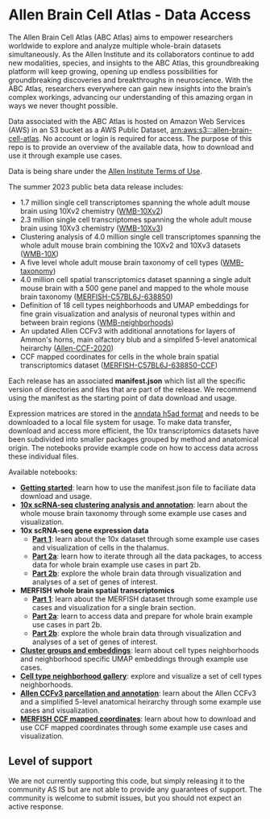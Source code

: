# Allen Brain Cell Atlas - Data Access

The Allen Brain Cell Atlas (ABC Atlas) aims to empower researchers worldwide to explore and analyze multiple whole-brain datasets simultaneously. As the Allen Institute and its collaborators continue to add new modalities, species, and insights to the ABC Atlas, this groundbreaking platform will keep growing, opening up endless possibilities for groundbreaking discoveries and breakthroughs in neuroscience. With the ABC Atlas, researchers everywhere can gain new insights into the brain’s complex workings, advancing our understanding of this amazing organ in ways we never thought possible.

Data associated with the ABC Atlas is hosted on Amazon Web Services (AWS) in an S3 bucket as a AWS Public Dataset, [arn:aws:s3:::allen-brain-cell-atlas](https://allen-brain-cell-atlas.s3.us-west-2.amazonaws.com/index.html). No account or login is required for access. The purpose of this repo is to provide an overview of the available data, how to download and use it through example use cases.

Data is being share under the [Allen Institute Terms of Use](https://alleninstitute.org/terms-of-use/).

The summer 2023 public beta data release includes:
* 1.7 million single cell transcriptomes spanning the whole adult mouse brain using 10Xv2 chemistry ([WMB-10Xv2](descriptions/WMB-10Xv2.md))
* 2.3 million single cell transcriptomes spanning the whole adult mouse brain using 10Xv3 chemistry ([WMB-10Xv3](descriptions/WMB-10Xv3.md))
* Clustering analysis of 4.0 million single cell transcriptomes spanning the whole adult mouse brain combining the 10Xv2 and 10Xv3 datasets ([WMB-10X](descriptions/WMB-10X.md))
* A five level whole adult mouse brain taxonomy of cell types ([WMB-taxonomy](descriptions/WMB-taxonomy.md))
* 4.0 million cell spatial transcriptomics dataset spanning a single adult mouse brain with a 500 gene panel and mapped to the whole mouse brain taxonomy ([MERFISH-C57BL6J-638850](descriptions/MERFISH-C57BL6J-638850.md))
* Definition of 18 cell types neighborhoods and UMAP embeddings for fine grain visualization and analysis of neuronal types within and between brain regions ([WMB-neighborhoods](descriptions/WMB-neighborhoods.md))
* An updated Allen CCFv3 with additional annotations for layers of Ammon's horns, main olfactory blub and a simplifed 5-level anatomical heirarchy ([Allen-CCF-2020](descriptions/Allen-CCF-2020.md))
* CCF mapped coordinates for cells in the whole brain spatial transcriptomics dataset ([MERFISH-C57BL6J-638850-CCF](descriptions/MERFISH-C57BL6J-638850-CCF.md))

Each release has an associated **manifest.json** which list all the specific version of directories and files that are part of the release. We recommend using the manifest as the starting point of data download and usage.

Expression matrices are stored in the [anndata h5ad format](https://anndata.readthedocs.io/en/latest/) and needs to be downloaded to a local file system for usage. To make data transfer, download and access more efficient, 
the 10x transcriptomics datasets have been subdivided into smaller packages grouped by method and anatomical origin. The notebooks provide example code on how to access data across these individual files.

Available notebooks:

* [**Getting started**](notebooks/getting_started.ipynb): learn how to use the manifest.json file to faciliate data download and usage.
* [**10x scRNA-seq clustering analysis and annotation**](notebooks/cluster_annotation_tutorial.ipynb): learn about the whole mouse brain taxonomy through some example use cases and visualization.
* **10x scRNA-seq gene expression data**
  * [**Part 1**](notebooks/10x_snRNASeq_tutorial_part_1.ipynb): learn about the 10x dataset through some example use cases and visualization of cells in the thalamus.
  * [**Part 2a**](notebooks/10x_snRNASeq_tutorial_part_2a.ipynb): learn how to iterate through all the data packages, to access data for whole brain example use cases in part 2b.
  * [**Part 2b**](notebooks/10x_snRNASeq_tutorial_part_2b.ipynb): explore the whole brain data through visualization and analyses of a set of genes of interest.
* **MERFISH whole brain spatial transcriptomics**
  * [**Part 1**](notebooks/merfish_tutorial_part_1.ipynb): learn about the MERFISH dataset through some example use cases and visualization for a single brain section.
  * [**Part 2a**](notebooks/merfish_tutorial_part_2a.ipynb): learn to access data and prepare for whole brain example use cases in part 2b.
  * [**Part 2b**](notebooks/merfish_tutorial_part_2b.ipynb): explore the whole brain data through visualization and analyses of a set of genes of interest.
 * [**Cluster groups and embeddings**](notebooks/cluster_groups_and_embeddings_tutorial.ipynb): learn about cell types neighborhoods and neighborhood specific UMAP embeddings through example use cases.
 * [**Cell type neighborhood gallery**](notebooks/cluster_neighborhood_gallery.ipynb): explore and visualize a set of cell types neighborhoods.
 * [**Allen CCFv3 parcellation and annotation**](notebooks/ccf_and_parcellation_annotation_tutorial.ipynb): learn about the Allen CCFv3 and a simplified 5-level anatomical heirarchy through some example use cases and visualization.
 * [**MERFISH CCF mapped coordinates**](notebooks/merfish_ccf_registration_tutorial.ipynb): learn about how to download and use CCF mapped coordinates through some example use cases and visualization.

## Level of support
We are not currently supporting this code, but simply releasing it to the community AS IS but are not able to provide any guarantees of support. The community is welcome to submit issues, but you should not expect an active response.
